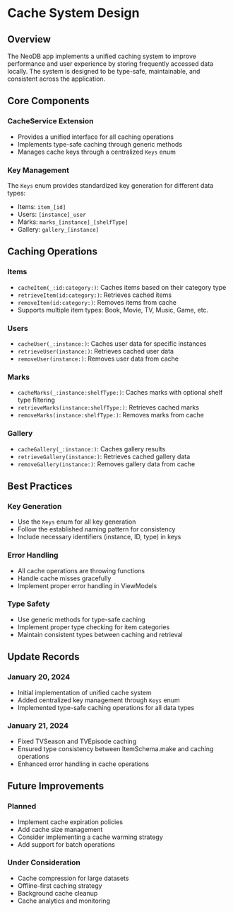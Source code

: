# Cache System Design

## Overview
The NeoDB app implements a unified caching system to improve performance and user experience by storing frequently accessed data locally. The system is designed to be type-safe, maintainable, and consistent across the application.

## Core Components

### CacheService Extension
- Provides a unified interface for all caching operations
- Implements type-safe caching through generic methods
- Manages cache keys through a centralized `Keys` enum

### Key Management
The `Keys` enum provides standardized key generation for different data types:
- Items: `item_[id]`
- Users: `[instance]_user`
- Marks: `marks_[instance]_[shelfType]`
- Gallery: `gallery_[instance]`

## Caching Operations

### Items
- `cacheItem(_:id:category:)`: Caches items based on their category type
- `retrieveItem(id:category:)`: Retrieves cached items
- `removeItem(id:category:)`: Removes items from cache
- Supports multiple item types: Book, Movie, TV, Music, Game, etc.

### Users
- `cacheUser(_:instance:)`: Caches user data for specific instances
- `retrieveUser(instance:)`: Retrieves cached user data
- `removeUser(instance:)`: Removes user data from cache

### Marks
- `cacheMarks(_:instance:shelfType:)`: Caches marks with optional shelf type filtering
- `retrieveMarks(instance:shelfType:)`: Retrieves cached marks
- `removeMarks(instance:shelfType:)`: Removes marks from cache

### Gallery
- `cacheGallery(_:instance:)`: Caches gallery results
- `retrieveGallery(instance:)`: Retrieves cached gallery data
- `removeGallery(instance:)`: Removes gallery data from cache

## Best Practices

### Key Generation
- Use the `Keys` enum for all key generation
- Follow the established naming pattern for consistency
- Include necessary identifiers (instance, ID, type) in keys

### Error Handling
- All cache operations are throwing functions
- Handle cache misses gracefully
- Implement proper error handling in ViewModels

### Type Safety
- Use generic methods for type-safe caching
- Implement proper type checking for item categories
- Maintain consistent types between caching and retrieval

## Update Records

### January 20, 2024
- Initial implementation of unified cache system
- Added centralized key management through `Keys` enum
- Implemented type-safe caching operations for all data types

### January 21, 2024
- Fixed TVSeason and TVEpisode caching
- Ensured type consistency between ItemSchema.make and caching operations
- Enhanced error handling in cache operations

## Future Improvements

### Planned
- Implement cache expiration policies
- Add cache size management
- Consider implementing a cache warming strategy
- Add support for batch operations

### Under Consideration
- Cache compression for large datasets
- Offline-first caching strategy
- Background cache cleanup
- Cache analytics and monitoring
